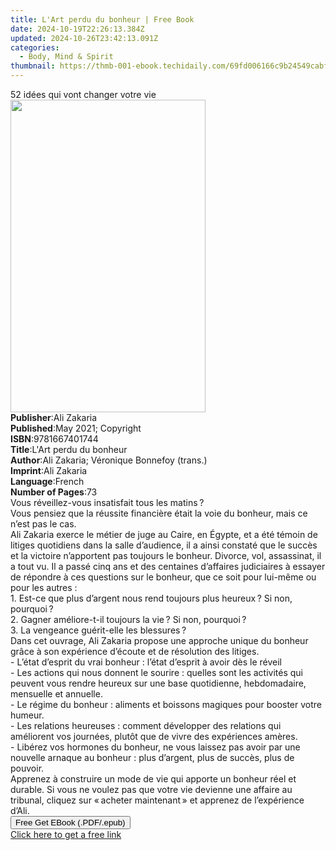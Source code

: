 ```yaml
---
title: L'Art perdu du bonheur | Free Book
date: 2024-10-19T22:26:13.384Z
updated: 2024-10-26T23:42:13.091Z
categories:
  - Body, Mind & Spirit
thumbnail: https://thmb-001-ebook.techidaily.com/69fd006166c9b24549cabf15c503f5958b4c5087dd32574be057c9c0d945c2fa.jpg
---
```

<main id="book-container">
  <div class="flex flex-col">
    <div class="book-brief flex-1 py-6 px-4 sm:p-6 md:py-10 md:px-8">
      <!-- brief-->
      <div class="book-brief-main">52 idées qui vont changer votre vie</div>
    </div>
    <div
      class="book-meta-info flex-1 grid gap-4 col-start-1 col-end-3 row-start-1 sm:mb-6 sm:grid-cols-4 lg:gap-6 lg:col-start-2 lg:row-end-6 lg:row-span-6 lg:mb-0"
    >
      <div
        class="book-meta-info-left place-content-center mt-4 p-4 text-sm leading-6 col-start-2 col-span-2 dark:text-slate-400"
      >
        <img
          class="w-full h-500 object-cover rounded-lg sm:h-255 sm:col-span-2 lg:col-span-full"
          src="https://img-001-ebook.techidaily.com/da3896b9102ad458d67002909964a244d5571318331d98446d31dc4cb5c08a89.jpg"
          alt=""
          width="312"
          height="500"
        />
      </div>
      <div
        class="book-meta-info-right mt-2 col-start-1 row-start-2 col-span-3 self-center"
      >
        <!-- meta data  -->
        <div class="flex flex-col px-4 md:px-8">
          <div class="flex-1">
            <strong>Publisher</strong>:<span class="px-2">Ali Zakaria</span>
          </div>
          <div class="flex-1">
            <strong>Published</strong>:<span class="px-2"
              >May 2021; Copyright</span
            >
          </div>
          <div class="flex-1">
            <strong>ISBN</strong>:<span class="px-2">9781667401744</span>
          </div>
          <div class="flex-1">
            <strong>Title</strong>:<span class="px-2"
              >L&#39;Art perdu du bonheur</span
            >
          </div>
          <div class="flex-1">
            <strong>Author</strong>:<span class="px-2"
              >Ali Zakaria; Véronique Bonnefoy (trans.)</span
            >
          </div>
          <div class="flex-1">
            <strong>Imprint</strong>:<span class="px-2">Ali Zakaria</span>
          </div>
          <div class="flex-1">
            <strong>Language</strong>:<span class="px-2">French</span>
          </div>
          <div class="flex-1">
            <strong>Number of Pages</strong>:<span class="px-2">73</span>
          </div>
        </div>
      </div>
    </div>
    <div class="book-description flex-1 py-6 px-4 sm:p-6 md:py-10 md:px-8">
      <div class="book-description-main">
        <div accordion-content="" id="description">
          Vous réveillez-vous insatisfait tous les matins ?<br />Vous pensiez
          que la réussite financière était la voie du bonheur, mais ce n’est pas
          le cas.<br />Ali Zakaria exerce le métier de juge au Caire, en Égypte,
          et a été témoin de litiges quotidiens dans la salle d’audience, il a
          ainsi constaté que le succès et la victoire n’apportent pas toujours
          le bonheur. Divorce, vol, assassinat, il a tout vu. Il a passé
          cinq&nbsp;ans et des centaines d’affaires judiciaires à essayer de
          répondre à ces questions sur le bonheur, que ce soit pour lui-même ou
          pour les autres :<br />1. Est-ce que plus d’argent nous rend toujours
          plus heureux ? Si non, pourquoi ?<br />2. Gagner améliore-t-il
          toujours la vie ? Si non, pourquoi ?<br />3. La vengeance guérit-elle
          les blessures ?<br />Dans cet ouvrage, Ali Zakaria propose une
          approche unique du bonheur grâce à son expérience d’écoute et de
          résolution des litiges.<br />- L’état d’esprit du vrai bonheur&nbsp;:
          l’état d’esprit à avoir dès le réveil&nbsp;<br />- Les actions qui
          nous donnent le sourire&nbsp;: quelles sont les activités qui peuvent
          vous rendre heureux sur une base quotidienne, hebdomadaire, mensuelle
          et annuelle.<br />- Le régime du bonheur&nbsp;: aliments et boissons
          magiques pour booster votre humeur.<br />- Les relations
          heureuses&nbsp;: comment développer des relations qui améliorent vos
          journées, plutôt que de vivre des expériences amères.<br />- Libérez
          vos hormones du bonheur, ne vous laissez pas avoir par une nouvelle
          arnaque au bonheur&nbsp;: plus d’argent, plus de succès, plus de
          pouvoir.<br />Apprenez à construire un mode de vie qui apporte un
          bonheur réel et durable. Si vous ne voulez pas que votre vie devienne
          une affaire au tribunal, cliquez sur « acheter maintenant » et
          apprenez de l’expérience d’Ali.<br />
        </div>
        <div class="accordion-fader"></div>
      </div>
    </div>
    <div class="book-excerpts flex-1 py-6 px-4 sm:p-6 md:py-10 md:px-8"></div>
    <div
      class="book-about-author flex-1 py-6 px-4 sm:p-6 md:py-10 md:px-8"
    ></div>
    <div class="book-free-get flex-1 py-6 px-4 sm:p-6 md:py-10 md:px-8">
      <button
        id="btn-free-get"
        class="bg-blue-500 hover:bg-blue-700 text-white font-bold py-2 px-4 rounded"
      >
        Free Get EBook (.PDF/.epub)
      </button>
      <div id="countdown-display" class="px-2 text-lg mt-2"></div>
      <a
        id="free-link"
        class="hidden bg-blue-500 hover:bg-blue-700 text-white font-bold py-2 px-4 rounded"
        href="https://www.ebooks.com/en-us/book/210320949/l-art-perdu-du-bonheur/ali-zakaria/"
        target="_blank"
        >Click here to get a free link</a
      >
    </div>
    <script>
      let countdownTime = 0;
      let countdownInterval = null;
      document
        .getElementById('btn-free-get')
        .addEventListener('click', startCountdown);
      function startCountdown() {
        countdownTime = new Date().getTime() + 60000 * 3;
        countdownInterval = setInterval(updateCountdown, 1000);
        document.getElementById('btn-free-get').disabled = true;
        document
          .getElementById('btn-free-get')
          .classList.add('bg-gray-500', 'cursor-not-allowed');
      }
      function updateCountdown() {
        let currentTime = new Date().getTime();
        let timeLeft = countdownTime - currentTime;
        let secondsLeft = Math.floor(timeLeft / 1000);
        document.getElementById('countdown-display').innerHTML =
          `Remaining time: ${secondsLeft} seconds.`;
        if (secondsLeft <= 0) {
          clearInterval(countdownInterval);
          document.getElementById('btn-free-get').classList.add('hidden');
          document.getElementById('free-link').classList.remove('hidden');
          document.getElementById('countdown-display').innerHTML = '';
        }
      }
    </script>
  </div>
</main>

<ins class="adsbygoogle"
      style="display:block"
      data-ad-client="ca-pub-7571918770474297"
      data-ad-slot="8358498916"
      data-ad-format="auto"
      data-full-width-responsive="true"></ins>
    